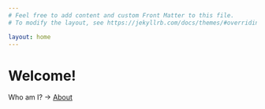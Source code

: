 ```yaml
---
# Feel free to add content and custom Front Matter to this file.
# To modify the layout, see https://jekyllrb.com/docs/themes/#overriding-theme-defaults

layout: home
---
```


# Welcome!
Who am I? -> [About](https://valgh.github.io/enter_trenta/about)
